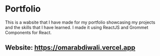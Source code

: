 # Portfolio
This is a wabsite that I have made for my portfolio showcasing my projects and the skills that I have learned.
I made it using ReactJS and Grommet Components for React.

## Website: https://omarabdiwali.vercel.app
